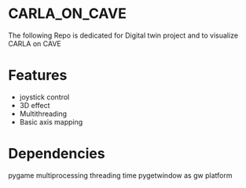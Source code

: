 # CARLA_ON_CAVE

The following Repo is dedicated for Digital twin project and to visualize CARLA on CAVE


# Features 
- joystick control
- 3D effect 
- Multithreading 
- Basic axis mapping 


# Dependencies 
pygame
multiprocessing 
threading 
time
pygetwindow as gw
platform
